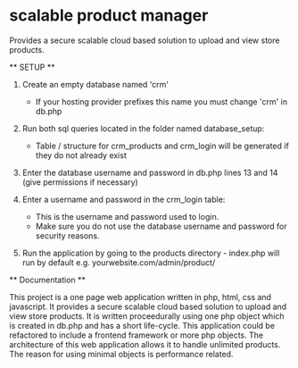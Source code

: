 # scalable product manager
Provides a secure scalable cloud based solution to upload and view store products.

** SETUP **

1) Create an empty database named 'crm'
	- If your hosting provider prefixes this name you must change 'crm' in db.php
 
2) Run both sql queries located in the folder named database_setup:

	- Table / structure for crm_products and crm_login will be generated if they do not already exist 
 
3) Enter the database username and password in db.php lines 13 and 14 (give permissions if necessary)


4) Enter a username and password in the crm_login table:

	- This is the username and password used to login.
	- Make sure you do not use the database username and password for security reasons.

5) Run the application by going to the products directory - index.php will run by default e.g. yourwebsite.com/admin/product/

** Documentation **

This project is a one page web application written in php, html, css and javascript.
It provides a secure scalable cloud based solution to upload and view store products.
It is written proceedurally using one php object which is created in db.php and has a short life-cycle.
This application could be refactored to include a frontend framework or more php objects.
The architecture of this web application allows it to handle unlimited products.
The reason for using minimal objects is performance related.
